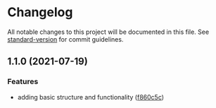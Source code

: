# Changelog

All notable changes to this project will be documented in this file. See [standard-version](https://github.com/conventional-changelog/standard-version) for commit guidelines.

## 1.1.0 (2021-07-19)


### Features

* adding basic structure and functionality ([f860c5c](https://github.com/lcruz/slack_utils/commit/f860c5c737c560ee25d57e12e013efc21b7eb980))
